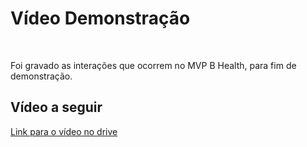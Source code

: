 # Vídeo Demonstração
<br>

Foi gravado as interações que ocorrem no MVP B Health, para fim de demonstração.
<br> 

## Vídeo a seguir
[Link para o vídeo no drive](https://drive.google.com/file/d/151RTxruC5JW4vnc-qUQTzaUEn7Le7M34/view?usp=sharing)
